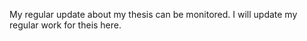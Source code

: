 <p> My regular update about my thesis can be monitored. I will update my regular work for theis here.</p>